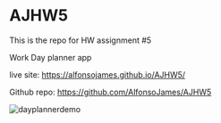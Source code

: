 # AJHW5
This is the repo for HW assignment #5

Work Day planner app

live site: https://alfonsojames.github.io/AJHW5/

Github repo: https://github.com/AlfonsoJames/AJHW5

![dayplannerdemo](./assets/03-javascript-homework-demo.png)
